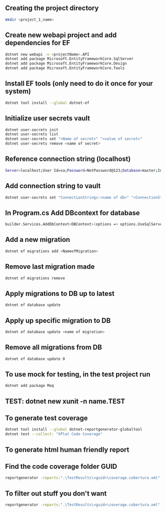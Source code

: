 ## Creating the project directory
```bash
mkdir <project_1_name> 
```
## Create new webapi project and add dependencies for EF
```bash
dotnet new webapi -n <projectName>.API
dotnet add package Microsoft.EntityFrameworkCore.SqlServer
dotnet add package Microsoft.EntityFrameworkCore.Design
dotnet add package Microsoft.EntityFrameworkCore.Tools
```
## Install EF tools (only need to do it once for your system)
```bash
dotnet tool install --global dotnet-ef
```
## Initialize user secrets vault
```bash
dotnet user-secrets init
dotnet user-secrets list
dotnet user-secrets set "<Name of secret>" "<value of secret>"
dotnet user-secrets remove <name of secret>
```
## Reference connection string (localhost)
```bash
Server=localhost;User Id=sa;Password=NotPassword@123;Database=master;Initial Catalog=<name of db>;TrustServerCertificate=true;
```
## Add connection string to vault
```bash
dotnet user-secrets set "ConnectionStrings:<name of db>" "<ConnectionString>"
```
## In Program.cs Add DBcontext for database
```bash
builder.Services.AddDbContext<DBContext>(options => options.UseSqlServer(builder.Configuration.GetConnectionString("name of db")));
```
## Add a new migration
```bash
dotnet ef migrations add <NameofMigration>
```
## Remove last migration made
```bash
dotnet ef migrations remove
```
## Apply migrations to DB up to latest
```bash
dotnet ef database update
```
## Apply up specific migration to DB
```bash
dotnet ef database update <name of migration>
```
## Remove all migrations from DB
```bash
dotnet ef database update 0
```
## To use mock for testing, in the test project run
```bash
dotnet add package Moq
```

## TEST:  dotnet new xunit -n name.TEST

## To generate test coverage
```bash
dotnet tool install --global dotnet-reportgenerator-globaltool
dotnet test --collect: "XPlat Code Coverage"
```

## To generate html human friendly report
## Find the code coverage folder GUID
```bash
reportgenerator -reports:".\TestResults\<guid>\coverage.cobertura.xml" -targetdir:"coveragereport" -reporttypes:Html 
```

## To filter out stuff you don't want
```bash
reportgenerator -reports:".\TestResults\<guid>\coverage.cobertura.xml" -targetdir:"coveragereport" -reporttypes:Html classfilters:"+Sample.API.Service.*;+some more stuff;-don't include this"
```